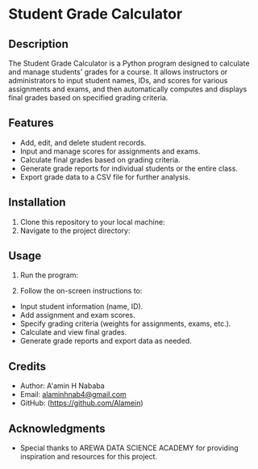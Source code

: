 # Student Grade Calculator

## Description

The Student Grade Calculator is a Python program designed to calculate and manage students' grades for a course. It allows instructors or administrators to input student names, IDs, and scores for various assignments and exams, and then automatically computes and displays final grades based on specified grading criteria.

## Features

- Add, edit, and delete student records.
- Input and manage scores for assignments and exams.
- Calculate final grades based on grading criteria.
- Generate grade reports for individual students or the entire class.
- Export grade data to a CSV file for further analysis.

## Installation

1. Clone this repository to your local machine:
2. Navigate to the project directory:


## Usage

1. Run the program:


2. Follow the on-screen instructions to:
- Input student information (name, ID).
- Add assignment and exam scores.
- Specify grading criteria (weights for assignments, exams, etc.).
- Calculate and view final grades.
- Generate grade reports and export data as needed.


## Credits

- Author: A'amin H Nababa
- Email: alaminhnab4@gmail.com
- GitHub: (https://github.com/Alamein)

## Acknowledgments

- Special thanks to AREWA DATA SCIENCE ACADEMY for providing inspiration and resources for this project.

